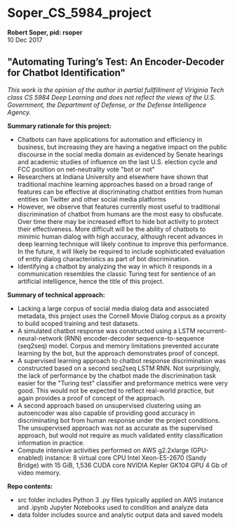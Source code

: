 # Soper_CS_5984_project  

**Robert Soper, pid: rsoper**  
10 Dec 2017

## "Automating Turing’s Test: An Encoder-Decoder for Chatbot Identification"

*This work is the opinion of the author in partial fullfillment of Viriginia Tech class CS 5984 Deep Learning and does not reflect the views of the U.S. Government, the Department of Defense, or the Defense Intelligence Agency.*

**Summary rationale for this project:**  
- Chatbots can have applications for automation and efficiency in business, but increasing they are having a negative impact on the public discourse in the social media domain as evidenced by Senate hearings and academic studies of influence on the last U.S. election cycle and FCC position on net-neutrality vote "bot or not"
- Researchers at Indiana University and elsewhere have shown that traditional machine learning approaches based on a broad range of features can be effective at discriminating chatbot entities from human entities on Twitter and other social media platforms
- However, we observe that features currently most useful to traditional discrimination of chatbot from humans are the most easy to obsfucate.  Over time there may be increased effort to hide bot activity to protect their effectiveness.  More difficult will be the ability of chatbots to minimic human dialog with high accuracy, although recent advances in deep learning technique will likely continue to improve this performance.  In the future, it will likely be required to include sophisticated evaluation of entity dialog characteristics as part of bot discrimination.
- Identifying a chatbot by analyzing the way in which it responds in a communication resembles the classic Turing test for sentience of an artificial intelligence, hence the title of this project. 

**Summary of technical approach:**
- Lacking a large corpus of social media dialog data and associated metadata, this project uses the Cornell Movie Dialog corpus as a proxity to build scoped training and test datasets.
- A simulated chatbot response was constructed using a LSTM recurrent-neural-network (RNN) encoder-decoder sequence-to-sequence (seq2seq) model.  Corpus and memory limitations prevented accurate learning by the bot, but the approach demonstrates proof of concept.
- A supervised learning approach to chatbot response discrimination was constructed based on a second seq2seq LSTM RNN.  Not surprisingly, the lack of performance by the chatbot made the discrimination task easier for the "Turing test" classifier and preformance metrics were very good.  This would not be expected to reflect real-world practice, but again provides a proof of concept of the approach.
- A second approach based on unsupervised clustering using an autoencoder was also capable of providing good accuracy in discriminating bot from human response under the project conditions.  The unsupervised approach was not as accurate as the supervised approach, but would not require as much validated entity classification information in practice. 
- Compute intensive activities performed on AWS g2.2xlarge (GPU-enabled) instance:  8 virtual core CPU Intel Xeon-E5-2670 (Sandy Bridge) with 15 GiB, 1,536 CUDA core NVIDIA Kepler GK104 GPU 4 Gb of video memory.

**Repo contents:**
- src folder includes Python 3 .py files typically applied on AWS instance and .ipynb Jupyter Notebooks used to condition and analyze data
- data folder includes source and analytic output data and saved models
